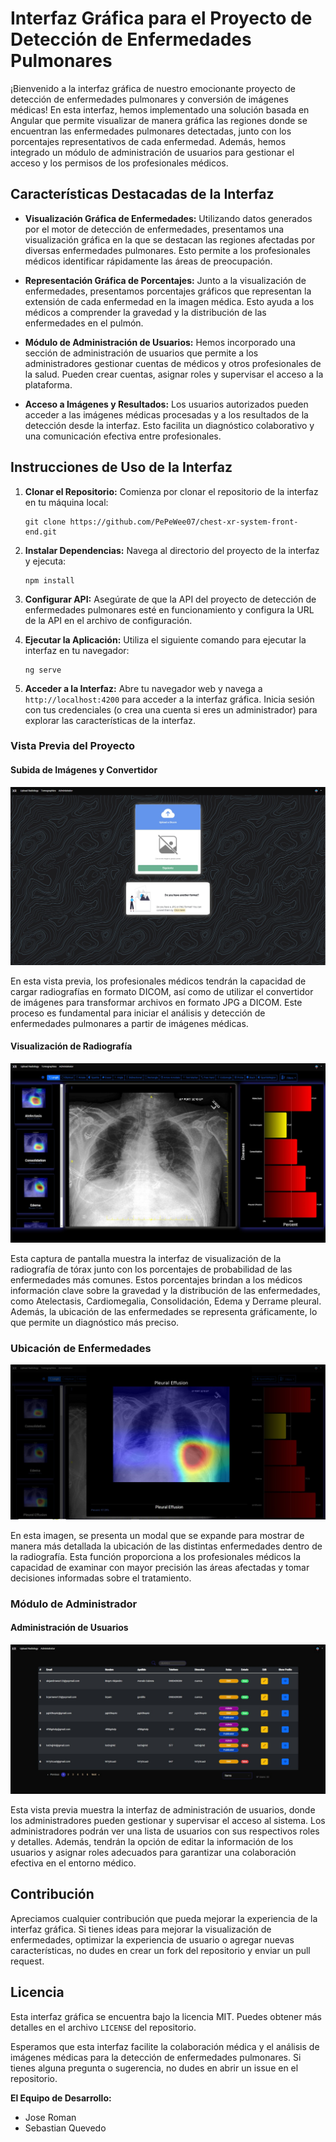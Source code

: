 # Interfaz Gráfica para el Proyecto de Detección de Enfermedades Pulmonares

¡Bienvenido a la interfaz gráfica de nuestro emocionante proyecto de detección de enfermedades pulmonares y conversión de imágenes médicas! En esta interfaz, hemos implementado una solución basada en Angular que permite visualizar de manera gráfica las regiones donde se encuentran las enfermedades pulmonares detectadas, junto con los porcentajes representativos de cada enfermedad. Además, hemos integrado un módulo de administración de usuarios para gestionar el acceso y los permisos de los profesionales médicos.

## Características Destacadas de la Interfaz

- **Visualización Gráfica de Enfermedades:** Utilizando datos generados por el motor de detección de enfermedades, presentamos una visualización gráfica en la que se destacan las regiones afectadas por diversas enfermedades pulmonares. Esto permite a los profesionales médicos identificar rápidamente las áreas de preocupación.

- **Representación Gráfica de Porcentajes:** Junto a la visualización de enfermedades, presentamos porcentajes gráficos que representan la extensión de cada enfermedad en la imagen médica. Esto ayuda a los médicos a comprender la gravedad y la distribución de las enfermedades en el pulmón.

- **Módulo de Administración de Usuarios:** Hemos incorporado una sección de administración de usuarios que permite a los administradores gestionar cuentas de médicos y otros profesionales de la salud. Pueden crear cuentas, asignar roles y supervisar el acceso a la plataforma.

- **Acceso a Imágenes y Resultados:** Los usuarios autorizados pueden acceder a las imágenes médicas procesadas y a los resultados de la detección desde la interfaz. Esto facilita un diagnóstico colaborativo y una comunicación efectiva entre profesionales.

## Instrucciones de Uso de la Interfaz

1. **Clonar el Repositorio:** Comienza por clonar el repositorio de la interfaz en tu máquina local:

   ```
   git clone https://github.com/PePeWee07/chest-xr-system-front-end.git
   ```

2. **Instalar Dependencias:** Navega al directorio del proyecto de la interfaz y ejecuta:

   ```
   npm install
   ```

3. **Configurar API:** Asegúrate de que la API del proyecto de detección de enfermedades pulmonares esté en funcionamiento y configura la URL de la API en el archivo de configuración.

4. **Ejecutar la Aplicación:** Utiliza el siguiente comando para ejecutar la interfaz en tu navegador:

   ```
   ng serve
   ```

5. **Acceder a la Interfaz:** Abre tu navegador web y navega a `http://localhost:4200` para acceder a la interfaz gráfica. Inicia sesión con tus credenciales (o crea una cuenta si eres un administrador) para explorar las características de la interfaz.


### Vista Previa del Proyecto


#### Subida de Imágenes y Convertidor

![Subida y Convertidor](src/assets/vista_Previa/SubidaImagenes.jpeg)

En esta vista previa, los profesionales médicos tendrán la capacidad de cargar radiografías en formato DICOM, así como de utilizar el convertidor de imágenes para transformar archivos en formato JPG a DICOM. Este proceso es fundamental para iniciar el análisis y detección de enfermedades pulmonares a partir de imágenes médicas.

#### Visualización de Radiografía

![Vista de Radiografía](src/assets/vista_Previa/VistaInterfaz.jpeg)

Esta captura de pantalla muestra la interfaz de visualización de la radiografía de tórax junto con los porcentajes de probabilidad de las enfermedades más comunes. Estos porcentajes brindan a los médicos información clave sobre la gravedad y la distribución de las enfermedades, como Atelectasis, Cardiomegalia, Consolidación, Edema y Derrame pleural. Además, la ubicación de las enfermedades se representa gráficamente, lo que permite un diagnóstico más preciso.

### Ubicación de Enfermedades

![Ubicación de Enfermedades](src/assets/vista_Previa/UbicacionEnfermedad.jpeg)

En esta imagen, se presenta un modal que se expande para mostrar de manera más detallada la ubicación de las distintas enfermedades dentro de la radiografía. Esta función proporciona a los profesionales médicos la capacidad de examinar con mayor precisión las áreas afectadas y tomar decisiones informadas sobre el tratamiento.

### Módulo de Administrador

#### Administración de Usuarios

![Módulo de Administrador](src/assets/vista_Previa/vistaAdmin.jpeg)

Esta vista previa muestra la interfaz de administración de usuarios, donde los administradores pueden gestionar y supervisar el acceso al sistema. Los administradores podrán ver una lista de usuarios con sus respectivos roles y detalles. Además, tendrán la opción de editar la información de los usuarios y asignar roles adecuados para garantizar una colaboración efectiva en el entorno médico.

## Contribución

Apreciamos cualquier contribución que pueda mejorar la experiencia de la interfaz gráfica. Si tienes ideas para mejorar la visualización de enfermedades, optimizar la experiencia de usuario o agregar nuevas características, no dudes en crear un fork del repositorio y enviar un pull request.

## Licencia

Esta interfaz gráfica se encuentra bajo la licencia MIT. Puedes obtener más detalles en el archivo `LICENSE` del repositorio.

Esperamos que esta interfaz facilite la colaboración médica y el análisis de imágenes médicas para la detección de enfermedades pulmonares. Si tienes alguna pregunta o sugerencia, no dudes en abrir un issue en el repositorio.

**El Equipo de Desarrollo:**
- Jose Roman
- Sebastian Quevedo
